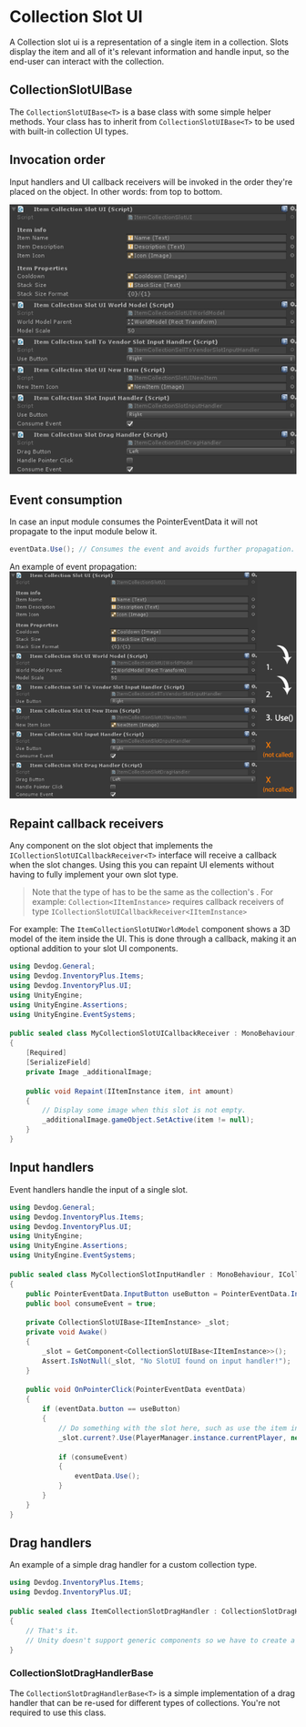 # Collection Slot UI

A Collection slot ui is a representation of a single item in a collection. Slots display the item and all of it's relevant information and handle input, so the end-user can interact with the collection.

## CollectionSlotUIBase<T>

The `CollectionSlotUIBase<T>` is a base class with some simple helper methods. Your class has to inherit from `CollectionSlotUIBase<T>` to be used with built-in collection UI types.

## Invocation order

Input handlers and UI callback receivers will be invoked in the order they're placed on the object. In other words: from top to bottom.

![InvocationOrder](Assets/InvocationOrder.png)

## Event consumption

In case an input module consumes the PointerEventData it will not propagate to the input module below it.

```csharp
eventData.Use(); // Consumes the event and avoids further propagation.
```

An example of event propagation:
![EventPropagation](Assets/EventPropagation.png)

## Repaint callback receivers

Any component on the slot object that implements the `ICollectionSlotUICallbackReceiver<T>` interface will receive a callback when the slot changes. Using this you can repaint UI elements without having to fully implement your own slot type.

> Note that the type of <T> has to be the same as the collection's <T>. For example: `Collection<IItemInstance>` requires callback receivers of type `ICollectionSlotUICallbackReceiver<IItemInstance>`

For example: The `ItemCollectionSlotUIWorldModel` component shows a 3D model of the item inside the UI. This is done through a callback, making it an optional addition to your slot UI components.

```csharp
using Devdog.General;
using Devdog.InventoryPlus.Items;
using Devdog.InventoryPlus.UI;
using UnityEngine;
using UnityEngine.Assertions;
using UnityEngine.EventSystems;

public sealed class MyCollectionSlotUICallbackReceiver : MonoBehaviour, ICollectionSlotUICallbackReceiver<IItemInstance>
{
	[Required]
	[SerializeField]
	private Image _additionalImage;
	
	public void Repaint(IItemInstance item, int amount)
	{
		// Display some image when this slot is not empty.
		_additionalImage.gameObject.SetActive(item != null);
	}
}
```

## Input handlers

Event handlers handle the input of a single slot.

```csharp
using Devdog.General;
using Devdog.InventoryPlus.Items;
using Devdog.InventoryPlus.UI;
using UnityEngine;
using UnityEngine.Assertions;
using UnityEngine.EventSystems;

public sealed class MyCollectionSlotInputHandler : MonoBehaviour, ICollectionSlotInputHandler<IItemInstance>, IPointerClickHandler
{
	public PointerEventData.InputButton useButton = PointerEventData.InputButton.Right;
	public bool consumeEvent = true;
	
	private CollectionSlotUIBase<IItemInstance> _slot;
	private void Awake()
	{
		_slot = GetComponent<CollectionSlotUIBase<IItemInstance>>();
		Assert.IsNotNull(_slot, "No SlotUI found on input handler!");
	}
	
	public void OnPointerClick(PointerEventData eventData)
	{
		if (eventData.button == useButton)
		{
			// Do something with the slot here, such as use the item inside it.
			_slot.current?.Use(PlayerManager.instance.currentPlayer, new ItemContext());
			
			if (consumeEvent)
			{
				eventData.Use();
			}
		}
	}
}
```

## Drag handlers

An example of a simple drag handler for a custom collection type.

```csharp
using Devdog.InventoryPlus.Items;
using Devdog.InventoryPlus.UI;

public sealed class ItemCollectionSlotDragHandler : CollectionSlotDragHandlerBase<IItemInstance>
{
	// That's it. 
	// Unity doesn't support generic components so we have to create a new class.
}
```

### CollectionSlotDragHandlerBase<T>

The `CollectionSlotDragHandlerBase<T>` is a simple implementation of a drag handler that can be re-used for different types of collections. You're not required to use this class.